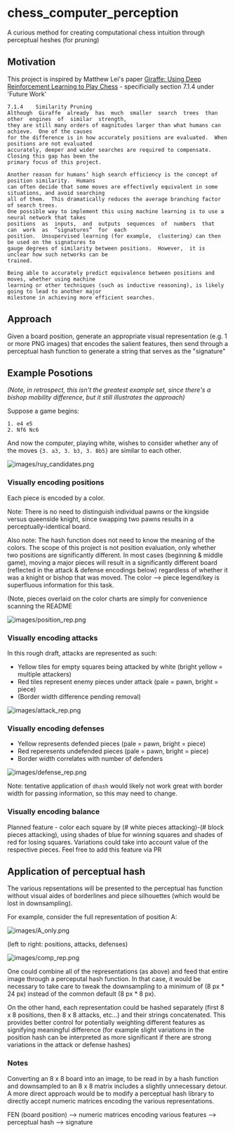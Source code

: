 # chess_computer_perception
A curious method for creating computational chess intuition through perceptual heshes (for pruning)

## Motivation 

This project is inspired by Matthew Lei's paper [Giraffe: Using Deep Reinforcement Learning to Play Chess](https://arxiv.org/abs/1509.01549) - specificially section 7.1.4 under 'Future Work'

```
7.1.4    Similarity Pruning
Although  Giraffe  already  has  much  smaller  search  trees  than  other  engines  of  similar  strength,
they are still many orders of magnitudes larger than what humans can achieve.  One of the causes
for the difference is in how accurately positions are evaluated.  When positions are not evaluated
accurately, deeper and wider searches are required to compensate.  Closing this gap has been the
primary focus of this project.

Another reason for humans’ high search efficiency is the concept of position similarity.  Humans
can often decide that some moves are effectively equivalent in some situations, and avoid searching
all of them.  This dramatically reduces the average branching factor of search trees.
One possible way to implement this using machine learning is to use a neural network that takes
positions  as  inputs,  and  outputs  sequences  of  numbers  that  can  work  as  ”signatures”  for  each
position.  Unsupervised learning (for example,  clustering) can then be used on the signatures to
gauge degrees of similarity between positions.  However,  it is unclear how such networks can be
trained.

Being able to accurately predict equivalence between positions and moves, whether using machine
learning or other techniques (such as inductive reasoning), is likely going to lead to another major
milestone in achieving more efficient searches.
```

## Approach

Given a board position, generate an appropriate visual representation (e.g. 1 or more PNG images) that encodes the salient features, then send through a perceptual hash function to generate a string that serves as the "signature"

## Example Posotions

*(Note, in retrospect, this isn't the greatest example set, since there's a bishop mobility difference, but it still illustrates the approach)*

Suppose a game begins: 
```
1. e4 e5
2. Nf6 Nc6
```
And now the computer, playing white, wishes to consider whether any of the moves `{3. a3, 3. b3, 3. Bb5}` are similar to each other.

![images/ruy_candidates.png](images/ruy_candidates.png)

### Visually encoding positions
Each piece is encoded by a color.

Note: There is no need to distinguish individual pawns or the kingside versus queenside knight, since swapping two pawns results in a perceptually-identical board. 

Also note: The hash function does not need to know the meaning of the colors. The scope of this project is not position evaluation, only whether two positions are significantly different. In most cases (beginning & middle game), moving a major pieces will result in a significantly different board (reflected in the attack & defense encodings below) regardless of whether it was a knight or bishop that was moved. The color --> piece legend/key is superfluous information for this task.

(Note, pieces overlaid on the color charts are simply for convenience scanning the README

![images/position_rep.png](images/position_rep.png)


### Visually encoding attacks

In this rough draft, attacks are represented as such:
-  Yellow tiles for empty squares being attacked by white (bright yellow = multiple attackers)
-  Red tiles represent enemy pieces under attack (pale = pawn, bright = piece)
-  (Border width difference pending removal)

![images/attack_rep.png](images/attack_rep.png)

### Visually encoding defenses
-  Yellow represents defended pieces (pale = pawn, bright = piece)
-  Red reperesents undefended pieces (pale = pawn, bright = piece)
-  Border width correlates with number of defenders

![images/defense_rep.png](images/defense_rep.png)

Note: tentative application of `dhash` would likely not work great with border width for passing information, so this may need to change. 

### Visually encoding balance

Planned feature - color each square by (# white pieces attacking)-(# block pieces attacking), using shades of blue for winning squares and shades of red for losing squares. Variations could take into account value of the respective pieces. Feel free to add this feature via PR

## Application of perceptual hash

The various repsentations will be presented to the perceptual has function without visual aides of borderlines and piece silhouettes (which would be lost in downsampling).

For example, consider the full representation of position A:

![images/A_only.png](images/A_only.png)

(left to right: positions, attacks, defenses)

![images/comp_rep.png](images/comp_rep.png)

One could combine all of the representations (as above) and feed that entire image through a perceputal hash function. In that case, it would be necessary to take care to tweak the downsampling to a minimum of (8 px * 24 px) instead of the common default (8 px * 8 px).

On the other hand, each representation could be hashed separately (first 8 x 8 positions, then 8 x 8 attacks, etc...) and their strings concatenated. This provides better control for potentially weighting different features as signifying meaningful difference (for example slight variations in the position hash can be interpreted as more significant if there are strong variations in the attack or defense hashes)

### Notes

Converting an 8 x 8 board into an image, to be read in by a hash function and downsampled to an 8 x 8 matrix includes a slightly unnecessary detour. A more direct approach would be to modify a perceptual hash library to directly accept numeric matrices encoding the various representations.

FEN (board position) --> numeric matrices encoding various features --> perceptual hash --> signature
